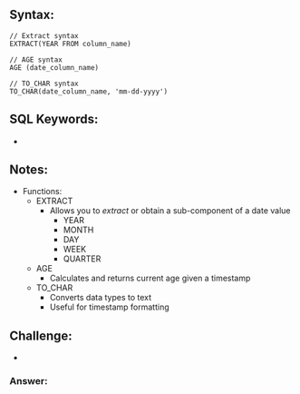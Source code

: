 ## Syntax:

```
// Extract syntax
EXTRACT(YEAR FROM column_name)

// AGE syntax
AGE (date_column_name)

// TO_CHAR syntax
TO_CHAR(date_column_name, 'mm-dd-yyyy')
```

## SQL Keywords:

-

## Notes:

- Functions:
  - EXTRACT
    - Allows you to _extract_ or obtain a sub-component of a date value
      - YEAR
      - MONTH
      - DAY
      - WEEK
      - QUARTER
  - AGE
    - Calculates and returns current age given a timestamp
  - TO_CHAR
    - Converts data types to text
    - Useful for timestamp formatting

## Challenge:

-

### Answer:

```

```
